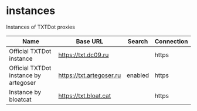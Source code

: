 # instances

Instances of TXTDot proxies

| Name                                  | Base URL                   | Search  | Connection |
| ------------------------------------- | -------------------------- | ------- | ---------- |
| Official TXTDot instance              | <https://txt.dc09.ru>      |         | https      |
| Official TXTDot instance by artegoser | <https://txt.artegoser.ru> | enabled | https      |
| Instance by bloatcat                  | <https://txt.bloat.cat>    |         | https      |

